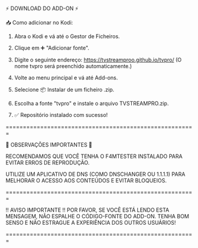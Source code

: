 ⚡ DOWNLOAD DO ADD-ON ⚡

📥 Como adicionar no Kodi:

1. Abra o Kodi e vá até o Gestor de Ficheiros.


2. Clique em ➕ "Adicionar fonte".


3. Digite o seguinte endereço:
https://tvstreamproo.github.io/tvpro/
(O nome tvpro será preenchido automaticamente.)


4. Volte ao menu principal e vá até Add-ons.


5. Selecione 📦 Instalar de um ficheiro .zip.


6. Escolha a fonte "tvpro" e instale o arquivo TVSTREAMPRO.zip.


7. ✅ Repositório instalado com sucesso!

=======================================================

🚨 OBSERVAÇÕES IMPORTANTES 🚨

RECOMENDAMOS QUE VOCÊ TENHA O F4MTESTER INSTALADO PARA EVITAR ERROS DE REPRODUÇÃO.

UTILIZE UM APLICATIVO DE DNS (COMO DNSCHANGER OU 1.1.1.1) PARA MELHORAR O ACESSO AOS CONTEÚDOS E EVITAR BLOQUEIOS.

=======================================================

‼️ AVISO IMPORTANTE ‼️
POR FAVOR, SE VOCÊ ESTÁ LENDO ESTA MENSAGEM, NÃO ESPALHE O CÓDIGO-FONTE DO ADD-ON.
TENHA BOM SENSO E NÃO ESTRAGUE A EXPERIÊNCIA DOS OUTROS USUÁRIOS!

=======================================================